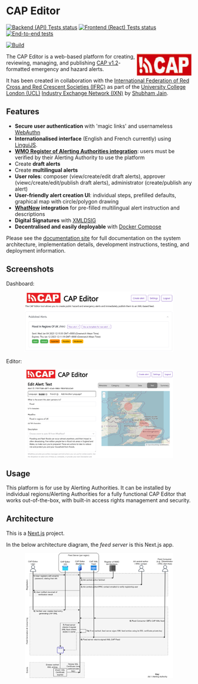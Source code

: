 # CAP Editor

[![Backend (API) Tests status](https://github.com/shu8/cap-editor/actions/workflows/test-backend-api.yml/badge.svg)](https://github.com/shu8/cap-editor/actions/workflows/test-backend-api.yml)
[![Frontend (React) Tests status](https://github.com/shu8/cap-editor/actions/workflows/test-frontend.yml/badge.svg)](https://github.com/shu8/cap-editor/actions/workflows/test-frontend.yml)
[![End-to-end tests](https://github.com/shu8/cap-editor/actions/workflows/test-e2e.yml/badge.svg)](https://github.com/shu8/cap-editor/actions/workflows/test-e2e.yml)

[![Build](https://github.com/shu8/cap-editor/actions/workflows/build.yml/badge.svg)](https://github.com/shu8/cap-editor/actions/workflows/build.yml)

<img src="./docs/images/cap-logo.gif" align="right"
     alt="Common Alerting Protocol logo" width="150" height="60">

The CAP Editor is a web-based platform for creating, reviewing, managing, and publishing [CAP v1.2](http://docs.oasis-open.org/emergency/cap/v1.2/CAP-v1.2-os.html)-formatted emergency and hazard alerts.

It has been created in collaboration with the [International Federation of Red Cross and Red Crescent Societies (IFRC)](https://www.ifrc.org/) as part of the [University College London (UCL)](https://www.ucl.ac.uk/) [Industry Exchange Network (IXN)](https://www.ucl.ac.uk/computer-science/collaborate/ucl-industry-exchange-network-ucl-ixn) by [Shubham Jain](https://sjain.dev).

## Features

- **Secure user authentication** with 'magic links' and usernameless [WebAuthn](https://www.w3.org/TR/webauthn-2/)
- **Internationalised interface** (English and French currently) using [LinguiJS](https://lingui.js.org/index.html).
- **[WMO Register of Alerting Authorities integration](https://alertingauthority.wmo.int/)**: users must be verified by their Alerting Authority to use the platform
- Create **draft alerts**
- Create **multilingual alerts**
- **User roles**: composer (view/create/edit draft alerts), approver (viewc/create/edit/publish draft alerts), administrator (create/publish any alert)
- **User-friendly alert creation UI**: individual steps, prefilled defaults, graphical map with circle/polygon drawing
- **[WhatNow](https://whatnow.preparecenter.org/) integration** for pre-filled multilingual alert instruction and descriptions
- **Digital Signatures** with [XMLDSIG](https://www.w3.org/TR/xmldsig-core1/)
- **Decentralised and easily deployable** with [Docker Compose](https://docs.docker.com/compose/)

Please see the [documentation site](https://shu8.github.io/cap-editor/) for full documentation on the system architecture, implementation details, development instructions, testing, and deployment information.

## Screenshots

Dashboard:

<p align="center">
  <img src="./docs/images/dashboard.png" alt="Dashboard" width="80%">
</p>

Editor:

<p align="center">
  <img src="./docs/images/editor.png" alt="CAP Editor" width="80%" align="center">
</p>

## Usage

This platform is for use by Alerting Authorities. It can be installed by individual regions/Alerting Authorities for a fully functional CAP Editor that works out-of-the-box, with built-in access rights management and security.

## Architecture

This is a [Next.js](https://nextjs.org/) project.

In the below architecture diagram, the _feed server_ is this Next.js app.

<p align="center">
  <img src="./docs/images/architecture.png" alt="System Architecture" width="80%" align="center">
</p>

